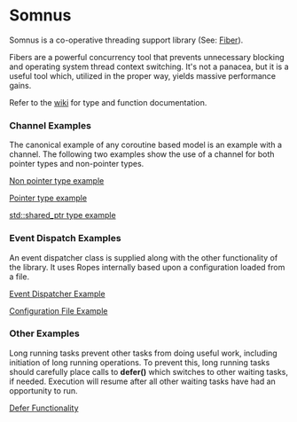 Somnus
======

Somnus is a co-operative threading support library  (See: [Fiber](http://en.wikipedia.org/wiki/Fiber_%28computer_science%29)).

Fibers are a powerful concurrency tool that prevents unnecessary blocking and operating system thread context switching. It's not a panacea, but it is a useful tool which, utilized in the proper way, yields massive performance gains.

Refer to the [wiki](https://github.com/rcythr/somnus/wiki) for type and function documentation.

### Channel Examples

The canonical example of any coroutine based model is an example with a channel. The following two examples show the use of a channel for both pointer types and non-pointer types.

[Non pointer type example](examples/test2.cc)

[Pointer type example](examples/test3.cc)

[std::shared_ptr type example](examples/test4.cc)

### Event Dispatch Examples

An event dispatcher class is supplied along with the other functionality of the library. It uses Ropes internally based upon a configuration loaded from a file.

[Event Dispatcher Example](examples/test8.cc)

[Configuration File Example](examples/test8.cfg)

### Other Examples

Long running tasks prevent other tasks from doing useful work, including initiation of long running operations. To prevent this, long running tasks should carefully place calls to **defer()** which switches to other waiting tasks, if needed. Execution will resume after all other waiting tasks have had an opportunity to run.

[Defer Functionality](examples/test5.cc)
